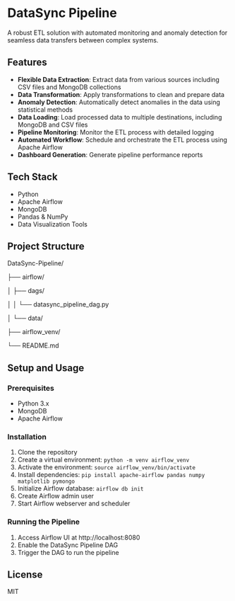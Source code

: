 # DataSync Pipeline

A robust ETL solution with automated monitoring and anomaly detection for seamless data transfers between complex systems.

## Features

- **Flexible Data Extraction**: Extract data from various sources including CSV files and MongoDB collections
- **Data Transformation**: Apply transformations to clean and prepare data
- **Anomaly Detection**: Automatically detect anomalies in the data using statistical methods
- **Data Loading**: Load processed data to multiple destinations, including MongoDB and CSV files
- **Pipeline Monitoring**: Monitor the ETL process with detailed logging
- **Automated Workflow**: Schedule and orchestrate the ETL process using Apache Airflow
- **Dashboard Generation**: Generate pipeline performance reports

## Tech Stack

- Python
- Apache Airflow
- MongoDB
- Pandas & NumPy
- Data Visualization Tools

## Project Structure

DataSync-Pipeline/

├── airflow/

│   ├── dags/    

│   │   └── datasync_pipeline_dag.py 

│   └── data/            

├── airflow_venv/         

└── README.md            

## Setup and Usage

### Prerequisites
- Python 3.x
- MongoDB
- Apache Airflow

### Installation
1. Clone the repository
2. Create a virtual environment: `python -m venv airflow_venv`
3. Activate the environment: `source airflow_venv/bin/activate`
4. Install dependencies: `pip install apache-airflow pandas numpy matplotlib pymongo`
5. Initialize Airflow database: `airflow db init`
6. Create Airflow admin user
7. Start Airflow webserver and scheduler

### Running the Pipeline
1. Access Airflow UI at http://localhost:8080
2. Enable the DataSync Pipeline DAG
3. Trigger the DAG to run the pipeline

## License

MIT
